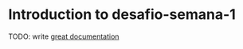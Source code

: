 # Introduction to desafio-semana-1

TODO: write [great documentation](http://jacobian.org/writing/what-to-write/)
